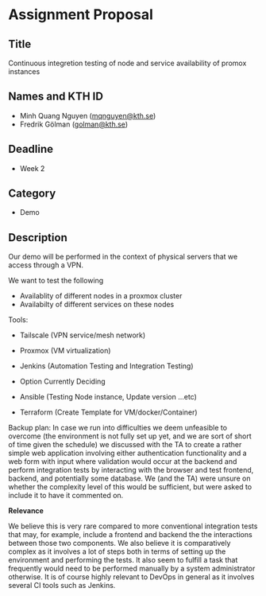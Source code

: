 # Assignment Proposal

## Title

Continuous integretion testing of node and service availability of promox instances

## Names and KTH ID

  - Minh Quang Nguyen (mqnguyen@kth.se)
  - Fredrik Gölman (golman@kth.se)

## Deadline
- Week 2

## Category
- Demo

## Description

Our demo will be performed in the context of physical servers that we access through a VPN.

We want to test the following
- Availablity of different nodes in a proxmox cluster
- Availabilty of different services on these nodes

Tools:
- Tailscale (VPN service/mesh network)
- Proxmox (VM virtualization)
- Jenkins (Automation Testing and Integration Testing)

- Option Currently Deciding 
- Ansible (Testing Node instance, Update version ...etc)
- Terraform (Create Template for VM/docker/Container)

Backup plan:
In case we run into difficulties we deem unfeasible to overcome (the environment is not fully set up yet, and we are sort of short of time given the schedule) we discussed with the TA to create a rather simple web application involving either authentication functionality and a web form with input where validation would occur at the backend and perform integration tests by interacting with the browser and test frontend, backend, and potentially some database. We (and the TA) were unsure on whether the complexity level of this would be sufficient, but were asked to include it to have it commented on.

**Relevance**

We believe this is very rare compared to more conventional integration tests that may, for example, include a frontend and backend the the interactions between those two components. We also believe it is comparatively complex as it involves a lot of steps both in terms of setting up the environment and performing the tests. It also seem to fulfill a task that frequently would need to be performed manually by a system administrator otherwise. It is of course highly relevant to DevOps in general as it involves several CI tools such as Jenkins.